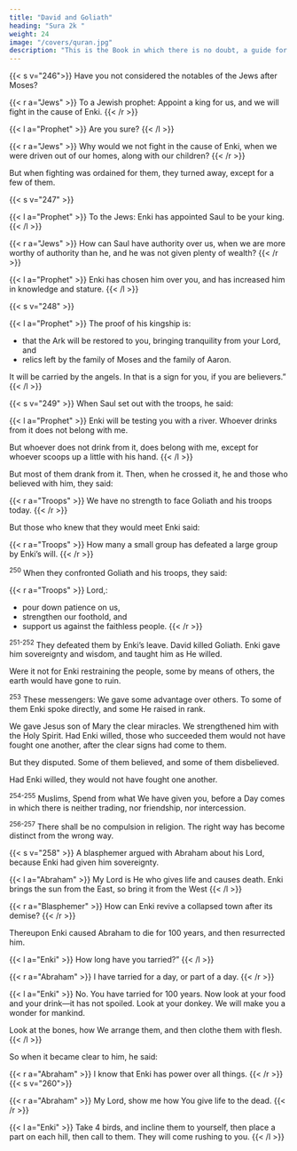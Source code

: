 ```yaml
---
title: "David and Goliath"
heading: "Sura 2k "
weight: 24
image: "/covers/quran.jpg"
description: "This is the Book in which there is no doubt, a guide for the righteous."
---
```



{{< s v="246">}} Have you not considered the notables of the Jews after Moses? 


{{< r a="Jews" >}}
To a Jewish prophet: Appoint a king for us, and we will fight in the cause of Enki.
{{< /r >}}

{{< l a="Prophet" >}}
Are you sure?
{{< /l >}} 

<!-- He said, “Is it possible that, if fighting was ordained for you, you would not fight?” -->

{{< r a="Jews" >}}
Why would we not fight in the cause of Enki, when we were driven out of our homes, along with our children?
{{< /r >}}

But when fighting was ordained for them, they turned away, except for a few of them. 


{{< s v="247" >}} 

<!-- Their prophet said to them,  -->

{{< l a="Prophet" >}}
To the Jews: Enki has appointed Saul to be your king.
{{< /l >}}

{{< r a="Jews" >}}
How can Saul have authority over us, when we are more worthy of authority than he, and he was not given plenty of wealth?
{{< /r >}}

{{< l a="Prophet" >}}
Enki has chosen him over you, and has increased him in knowledge and stature.
{{< /l >}}

{{< s v="248" >}}

{{< l a="Prophet" >}}
The proof of his kingship is:
- that the Ark will be restored to you, bringing tranquility from your Lord, and
- relics left by the family of Moses and the family of Aaron. 

It will be carried by the angels. In that is a sign for you, if you are believers.”
{{< /l >}}


{{< s v="249" >}} When Saul set out with the troops, he said:

{{< l a="Prophet" >}}
Enki will be testing you with a river. Whoever drinks from it does not belong with me. 

But whoever does not drink from it, does belong with me, except for whoever scoops up a little with his hand.
{{< /l >}}


But most of them drank from it. Then, when he crossed it, he and those who believed with him, they said:

{{< r a="Troops" >}}
We have no strength to face Goliath and his troops today.
{{< /r >}}

But those who knew that they would meet Enki said:

{{< r a="Troops" >}}
How many a small group has defeated a large group by Enki’s will.
{{< /r >}}


<sup>250</sup> When they confronted Goliath and his troops, they said:

{{< r a="Troops" >}}
Lord,:
- pour down patience on us,
- strengthen our foothold, and
- support us against the faithless people.
{{< /r >}}

<sup>251-252</sup> They defeated them by Enki’s leave. David killed Goliath. Enki gave him sovereignty and wisdom, and taught him as He willed. 

Were it not for Enki restraining the people, some by means of others, the earth would have gone to ruin. 

<!-- 252. These are Enki’s revelations, which We
recite to you in truth. You are one of the mes-
sengers. -->

<sup>253</sup> These messengers: We gave some advantage over others. To some of them Enki spoke directly, and some He raised in rank.

We gave Jesus son of Mary the clear miracles. We strengthened him with the Holy Spirit. Had Enki willed, those who succeeded them would not have fought one another, after the clear signs had come to them. 

But they disputed. Some of them believed, and some of them disbelieved. 

Had Enki willed, they would not have fought one another.

<sup>254-255</sup> Muslims, Spend from what We have given you, before a Day comes in which there is neither trading, nor friendship, nor intercession. 


<!-- 255. Enki! There is no god except He, the Living, the Everlasting. Neither slumber overtakes Him, nor sleep. To Him belongs every-
thing in the heavens and everything on earth.

Who is he that can intercede with Him except with His permission? He knows what is before them, and what is behind them; and they cannot grasp any of His knowledge, except as He wills. His Throne extends over the heavens and the earth, and their preservation does
not burden Him. He is the Most High, the Great. -->

<sup>256-257</sup> There shall be no compulsion in religion. The right way has become distinct from the wrong way. 

<!-- Whoever renounces evil and believes in Enki has grasped the most trustworthy handle; which does not break. -->

<!-- 257. Enki is the Lord of those who believe; He brings them out of darkness and into light. As
for those who disbelieve, their lords are the evil ones; they bring them out of light and
into darkness—these are the inmates of the Fire, in which they will abide forever. -->

{{< s v="258" >}} A blasphemer argued with Abraham about his Lord, because Enki had given him sovereignty.

{{< l a="Abraham" >}}
My Lord is He who gives life and causes death. Enki brings the sun from the East, so bring it from the West
{{< /l >}}

<!-- {{< l a="Enki" >}}
I give life and cause death.
{{< /l >}} -->

{{< r a="Blasphemer" >}}
How can Enki revive a collapsed town after its demise?
{{< /r >}}

<!-- The blasphemer was confounded.  Or like him who passed by a town collapsed on its foundations.  -->

Thereupon Enki caused Abraham to die for 100 years, and then resurrected him. 

{{< l a="Enki" >}}
How long have you tarried?” 
{{< /l >}}

{{< r a="Abraham" >}}
I have tarried for a day, or part of a day.
{{< /r >}}

{{< l a="Enki" >}}
No. You have tarried for 100 years.  Now look at your food and your drink—it has not spoiled. Look at your donkey. We will make you a wonder for mankind. 

Look at the bones, how We arrange them, and then clothe them with flesh.
{{< /l >}}

So when it became clear to him, he said:

{{< r a="Abraham" >}}
I know that Enki has power over all things.
{{< /r >}}
{{< s v="260">}} 

{{< r a="Abraham" >}}
My Lord, show me how You give life to the dead.
{{< /r >}}

<!-- He said, “Have you not believed?” 
He said, “Yes, but to put my heart at ease.”  -->

{{< l a="Enki" >}}
Take 4 birds, and incline them to yourself, then place a part on each hill, then call to them. They will come rushing to you. 
{{< /l >}}
